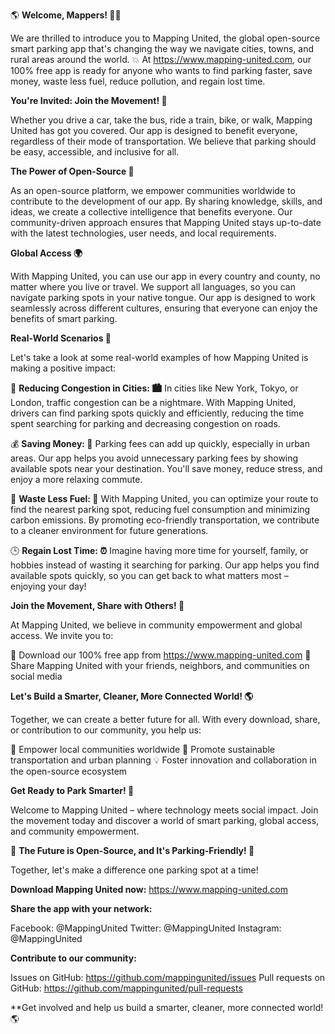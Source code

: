 🌎 **Welcome, Mappers! 🙋‍♀️**

We are thrilled to introduce you to Mapping United, the global open-source smart parking app that's changing the way we navigate cities, towns, and rural areas around the world. 💥 At https://www.mapping-united.com, our 100% free app is ready for anyone who wants to find parking faster, save money, waste less fuel, reduce pollution, and regain lost time.

**You're Invited: Join the Movement! 🌟**

Whether you drive a car, take the bus, ride a train, bike, or walk, Mapping United has got you covered. Our app is designed to benefit everyone, regardless of their mode of transportation. We believe that parking should be easy, accessible, and inclusive for all.

**The Power of Open-Source 🤝**

As an open-source platform, we empower communities worldwide to contribute to the development of our app. By sharing knowledge, skills, and ideas, we create a collective intelligence that benefits everyone. Our community-driven approach ensures that Mapping United stays up-to-date with the latest technologies, user needs, and local requirements.

**Global Access 🌍**

With Mapping United, you can use our app in every country and county, no matter where you live or travel. We support all languages, so you can navigate parking spots in your native tongue. Our app is designed to work seamlessly across different cultures, ensuring that everyone can enjoy the benefits of smart parking.

**Real-World Scenarios 🌟**

Let's take a look at some real-world examples of how Mapping United is making a positive impact:

🚗 **Reducing Congestion in Cities: 🏙️** In cities like New York, Tokyo, or London, traffic congestion can be a nightmare. With Mapping United, drivers can find parking spots quickly and efficiently, reducing the time spent searching for parking and decreasing congestion on roads.

💰 **Saving Money: 💸** Parking fees can add up quickly, especially in urban areas. Our app helps you avoid unnecessary parking fees by showing available spots near your destination. You'll save money, reduce stress, and enjoy a more relaxing commute.

🌿 **Waste Less Fuel: 🚀** With Mapping United, you can optimize your route to find the nearest parking spot, reducing fuel consumption and minimizing carbon emissions. By promoting eco-friendly transportation, we contribute to a cleaner environment for future generations.

🕒 **Regain Lost Time: ⏰** Imagine having more time for yourself, family, or hobbies instead of wasting it searching for parking. Our app helps you find available spots quickly, so you can get back to what matters most – enjoying your day!

**Join the Movement, Share with Others! 🌟**

At Mapping United, we believe in community empowerment and global access. We invite you to:

📲 Download our 100% free app from https://www.mapping-united.com
💬 Share Mapping United with your friends, neighbors, and communities on social media

**Let's Build a Smarter, Cleaner, More Connected World! 🌎**

Together, we can create a better future for all. With every download, share, or contribution to our community, you help us:

🤝 Empower local communities worldwide
🌟 Promote sustainable transportation and urban planning
💡 Foster innovation and collaboration in the open-source ecosystem

**Get Ready to Park Smarter! 🚀**

Welcome to Mapping United – where technology meets social impact. Join the movement today and discover a world of smart parking, global access, and community empowerment.

🌟 **The Future is Open-Source, and It's Parking-Friendly! 🤝**

Together, let's make a difference one parking spot at a time!

**Download Mapping United now:** https://www.mapping-united.com

**Share the app with your network:**

Facebook: @MappingUnited
Twitter: @MappingUnited
Instagram: @MappingUnited

**Contribute to our community:**

Issues on GitHub: https://github.com/mappingunited/issues
Pull requests on GitHub: https://github.com/mappingunited/pull-requests

**Get involved and help us build a smarter, cleaner, more connected world! 🌎
